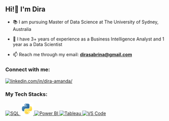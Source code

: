<h2 align="left">Hi!👋 I'm Dira</h2>

- 📚 I am pursuing Master of Data Science at The University of Sydney, Australia

- 💼 I have 3+ years of experience as a Business Intelligence Analyst and 1 year as a Data Scientist

- 📫 Reach me through my email: **dirasabrina@gmail.com**

<h3 align="left">Connect with me:</h3>
<p align="left">
<a href="https://linkedin.com/in/dira-amanda/" target="blank"><img align="center" src="https://raw.githubusercontent.com/rahuldkjain/github-profile-readme-generator/master/src/images/icons/Social/linked-in-alt.svg" alt="linkedin.com/in/dira-amanda/" height="30" width="40" /></a>
</p>


<h3 align="left">My Tech Stacks:</h3>
<p align="left"> <a href="https://www.oracle.com/" target="_blank" rel="noreferrer"> <img src="https://logowik.com/content/uploads/images/azure-sql-database6354.jpg" alt="SQL" width="60" height="50"/> </a> <a href="https://www.python.org" target="_blank" rel="noreferrer"> <img src="https://raw.githubusercontent.com/devicons/devicon/master/icons/python/python-original.svg" alt="python" width="40" height="40"/> </a>
<a href="https://www.microsoft.com/en-us/power-platform/products/power-bi" target="_blank" rel="noreferrer"> <img src="https://logos-world.net/wp-content/uploads/2022/02/Microsoft-Power-BI-Symbol.png" alt="Power BI" width="80" height="40"/> </a>
<a href="https://www.tableau.com/" target="_blank" rel="noreferrer"> <img src="https://logos-world.net/wp-content/uploads/2021/10/Tableau-Emblem.png" alt="Tableau" width="70" height="40"/>  </a>
<a href="https://code.visualstudio.com/download" target="_blank" rel="noreferrer"> <img src="https://carleton.ca/scs/wp-content/uploads/vscode-1.png" alt="VS Code" width="40" height="40"/> </a>
</p>

